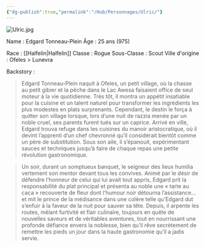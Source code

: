 ```yaml
---
{"dg-publish":true,"permalink":"/Hub/Personnages/Ulric/"}
---
```


![Ulric.jpg](/img/user/EXTRA/00_IMAGES/Ulric.jpg)

Name : Edgard Tonneau-Plein
Âge : 25 ans (975)

Race : [[Halfelin\|Halfelin]]
Classe : Rogue
Sous-Classe : Scout
Ville d'origine : Ofeles > Lunevra

Backstory :

> Edgard Tonneau-Plein naquit à Ofeles, un petit village, où la chasse au petit gibier et la pêche dans le Lac Awesa faisaient office de seul moteur à la vie quotidienne. Très tôt, il montra un appétit insatiable pour la cuisine et un talent naturel pour transformer les ingrédients les plus modestes en plats surprenants. Cependant, le destin le força à quitter son village lorsque, lors d’une nuit de razzia menée par un noble cruel, ses parents furent tués sur un caprice. Arrivé en ville, Edgard trouva refuge dans les cuisines du manoir aristocratique, où il devint l’apprenti d’un chef chevronné qu’il considérait bientôt comme un père de substitution. Sous son aile, il s’épanouit, expérimentant sauces et techniques jusqu’à faire de chaque repas une petite révolution gastronomique.

> Un soir, durant un somptueux banquet, le seigneur des lieux humilia vertement son mentor devant tous les convives. Animé par le désir de défendre l’honneur de celui qui lui avait tout appris, Edgard prit la responsabilité du plat principal et présenta au noble une « tarte au caca » recouverte de fleur dont l’humour noir détourna l’assistance… et mit le prince de la médisance dans une colère telle qu’Edgard dut s’enfuir à la faveur de la nuit pour sauver sa tête. Depuis, il arpente les routes, mêlant furtivité et flair culinaire, toujours en quête de nouvelles saveurs et de véritables aventures, tout en nourrissant une profonde défiance envers la noblesse, bien qu’il rêve secrètement de remettre les pieds un jour dans la haute gastronomie qu’il a jadis servie.